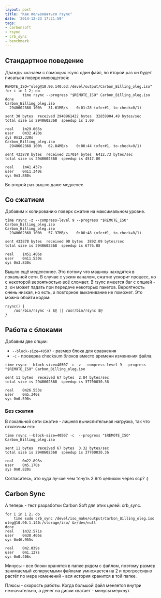 ```yaml
---
layout: post
title: "Как пользоваться rsync"
date: '2014-12-23 17:21:59'
tags:
- carbonsoft
- rsync
- crb_sync
- benchmark
---
```


## Стандартное поведение

Дважды скачаем с помощью rsync один файл, во второй раз он будет писаться поверх имеющегося:

``` shell
REMOTE_ISO="oleg@10.90.140.63:/devel/output/Carbon_Billing_oleg.iso"
for i in 1 2; do
		time rsync --progress "$REMOTE_ISO" Carbon_Billing_oleg.iso
done
Carbon_Billing_oleg.iso
  2940602368 100%   31.61MB/s    0:01:28 (xfer#1, to-check=0/1)

sent 30 bytes  received 2940961422 bytes  32859904.49 bytes/sec
total size is 2940602368  speedup is 1.00

real	1m29.065s
user	0m32.420s
sys	0m12.330s
Carbon_Billing_oleg.iso
  2940602368 100%   62.84MB/s    0:00:44 (xfer#1, to-check=0/1)

sent 433878 bytes  received 217014 bytes  6412.73 bytes/sec
total size is 2940602368  speedup is 4517.80

real	1m41.437s
user	0m11.340s
sys	0m3.880s
```

Во второй раз вышло даже медленее.

## Со сжатием

Добавим к копированию поверх сжатие на максимальном уровне.

``` shell
time rsync -z --compress-level 9 --progress "$REMOTE_ISO" Carbon_Billing_oleg.iso
Carbon_Billing_oleg.iso
  2940602368 100%   57.37MB/s    0:00:48 (xfer#1, to-check=0/1)

sent 433878 bytes  received 90 bytes  3892.09 bytes/sec
total size is 2940602368  speedup is 6776.08

real	1m51.406s
user	0m11.530s
sys	0m3.830s
```

Вышло ещё меделеннее. Это потому что машины находятся в локальной сети. В случае с узким каналом, сжатие ускорит процесс, но с некоторой вероятностью всё сломает. В rsync имеется баг с опцией -z, он может падать при передаче некоторых пакетов. Вероятность очень низкая, но есть, а повторное выкачивание не поможет. Это можно обойти кодом:

``` shell
rsync() {
	/usr/bin/rsync -z $@ || /usr/bin/rsync $@
}
```

## Работа с блоками

Добавим две опции:

- `--block-size=40507` - размер блока для сравнения
- `-c` - проверка checksum блоков вместо времени изменения файла.

``` shell
time rsync --block-size=40507 -c -z --compress-level 9 --progress "$REMOTE_ISO" Carbon_Billing_oleg.iso

sent 11 bytes  received 67 bytes  2.84 bytes/sec
total size is 2940602368  speedup is 37700030.36

real	0m26.553s
user	0m5.340s
sys	0m0.590s
```

### Без сжатия

В локальной сети сжатие - лишняя вычислительная нагрузка, так что отключим его:

``` shell
time rsync --block-size=40507 -c  --progress "$REMOTE_ISO" Carbon_Billing_oleg.iso

sent 11 bytes  received 67 bytes  3.32 bytes/sec
total size is 2940602368  speedup is 37700030.36

real	0m22.893s
user	0m5.170s
sys	0m0.820s
```

Согласитесь, это куда лучше чем тянуть 2.9гб целиком через scp? :)

## Carbon Sync

А теперь - тест разработки Carbon Soft для этих целей: crb_sync.

``` shell
for i in 1 2; do
	time sudo crb_sync /devel/iso_make/output/Carbon_Billing_oleg.iso oleg@10.90.1.140:/storage/iso/ &>/dev/null
done
real	1m32.571s
user	0m38.466s
sys	0m46.955s

real	0m2.039s
user	0m1.127s
sys	0m0.406s
```

Минусы - все блоки хранятся в папке рядом с файлом, поэтому размер занимаемый копируемыми файлами умножается на 2 и прогрессивно растёт по мере изменений - вся история хранится в той папке.

Плюсы - скорость работы. Когда большой файл меняется внутри незначительно, а денег на диски хватает - минусы меркнут.
